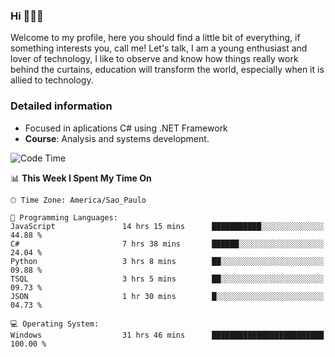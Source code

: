 


### Hi 🙋🏽‍♂️

Welcome to my profile, here you should find a little bit of everything, if something interests you, call me! Let's talk,
I am a young enthusiast and lover of technology, I like to observe and know how things really work behind the curtains, 
education will transform the world, especially when it is allied to technology.

### Detailed information
* Focused in aplications C# using .NET Framework
* **Course**: Analysis and systems development.

<!--START_SECTION:waka-->
![Code Time](http://img.shields.io/badge/Code%20Time-425%20hrs%2048%20mins-blue)

📊 **This Week I Spent My Time On** 

```text
🕑︎ Time Zone: America/Sao_Paulo

💬 Programming Languages: 
JavaScript               14 hrs 15 mins      ███████████░░░░░░░░░░░░░░   44.88 % 
C#                       7 hrs 38 mins       ██████░░░░░░░░░░░░░░░░░░░   24.04 % 
Python                   3 hrs 8 mins        ██░░░░░░░░░░░░░░░░░░░░░░░   09.88 % 
TSQL                     3 hrs 5 mins        ██░░░░░░░░░░░░░░░░░░░░░░░   09.73 % 
JSON                     1 hr 30 mins        █░░░░░░░░░░░░░░░░░░░░░░░░   04.73 % 

💻 Operating System: 
Windows                  31 hrs 46 mins      █████████████████████████   100.00 % 
```


<!--END_SECTION:waka-->


